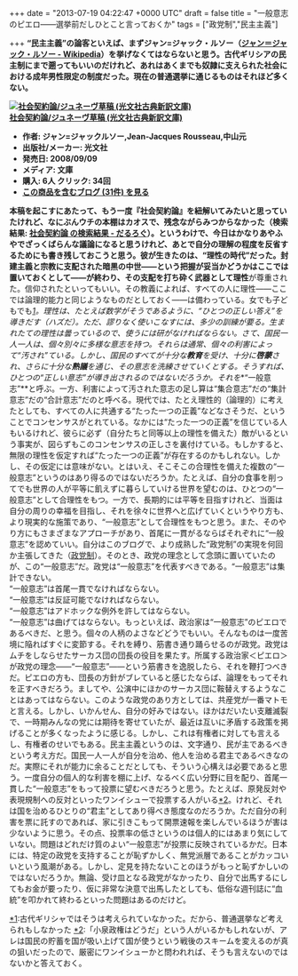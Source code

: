 
+++
date = "2013-07-19 04:22:47 +0000 UTC"
draft = false
title = "一般意志のピエロ――選挙前だしひとこと言っておくか"
tags = ["政党制","民主主義"]

+++
**“民主主義”**の論客といえば、まずジャン=ジャック・ルソー（<a href="http://ja.wikipedia.org/wiki/%E3%82%B8%E3%83%A3%E3%83%B3%EF%BC%9D%E3%82%B8%E3%83%A3%E3%83%83%E3%82%AF%E3%83%BB%E3%83%AB%E3%82%BD%E3%83%BC">ジャン＝ジャック・ルソー - Wikipedia</a>）を挙げなくてはならないと思う。古代ギリシアの民主制にまで遡ってもいいのだけれど、あれはあくまでも奴隷に支えられた社会における成年男性限定の制度だった。現在の普通選挙に通じるものはそれほど多くない。<div class="hatena-asin-detail"><a href="http://www.amazon.co.jp/exec/obidos/ASIN/4334751679/bestylesnet-22/"><img src="https://images-fe.ssl-images-amazon.com/images/I/51Ag0W4PpoL._SL160_.jpg" class="hatena-asin-detail-image" alt="社会契約論/ジュネーヴ草稿 (光文社古典新訳文庫)" title="社会契約論/ジュネーヴ草稿 (光文社古典新訳文庫)"/></a><div class="hatena-asin-detail-info"><a href="http://www.amazon.co.jp/exec/obidos/ASIN/4334751679/bestylesnet-22/">社会契約論/ジュネーヴ草稿 (光文社古典新訳文庫)</a><ul><li><span class="hatena-asin-detail-label">作者:</span> ジャン=ジャックルソー,Jean‐Jacques Rousseau,中山元</li><li><span class="hatena-asin-detail-label">出版社/メーカー:</span> 光文社</li><li><span class="hatena-asin-detail-label">発売日:</span> 2008/09/09</li><li><span class="hatena-asin-detail-label">メディア:</span> 文庫</li><li><span class="hatena-asin-detail-label">購入</span>: 6人 <span class="hatena-asin-detail-label">クリック</span>: 34回</li><li><a href="http://d.hatena.ne.jp/asin/4334751679/bestylesnet-22" target="_blank">この商品を含むブログ (31件) を見る</a></li></ul></div><div class="hatena-asin-detail-foot"></div></div>本稿を起こすにあたって、もう一度『社会契約論』を紐解いてみたいと思っていたけれど、なにぶんウチの本棚はカオスで、残念ながらみつからなかった（検索結果: <a href="https://blog.daruyanagi.jp/search?q=%E7%A4%BE%E4%BC%9A%E5%A5%91%E7%B4%84%E8%AB%96">社会契約論 の検索結果 - だるろぐ</a>）。というわけで、今日はかなりあやふやでざっくばらんな議論になると思うけれど、あとで自分の理解の程度を反省するためにも書き残しておこうと思う。彼が生きたのは、**“理性の時代”**だった。封建主義と宗教に支配された暗黒の中世――という把握が妥当かどうかはここでは置いておくとして――が終わり、その支配を打ち砕く武器として**理性**が尊重された。信仰されたといってもいい。その教義によれば、すべての人に理性――ここでは論理的能力と同じようなものだとしておく――は備わっている。女でも子どもでも<a href="#f-348362c2" name="fn-348362c2" title="古代ギリシャではそうは考えられていなかった。だから、普通選挙など考えられもしなかった">*1</a>。理性は、たとえば数学がそうであるように、“ひとつの正しい答え”を導きだす（ハズだ）。ただ、謬りなく使いこなすには、多少の訓練が要る。生まれたての理性は曇っているので、使うには研がなければならない。さて、国民一人一人は、個々別々に多様な意志を持つ。それらは通常、個々の利害によって“汚され”ている。しかし、国民のすべてが十分な**教育**を受け、十分に**啓蒙**され、さらに十分な**熟議**を通じ、その意志を洗練させていくとする。そうすれば、ひとつの“正しい意志”が導き出されるのではないだろうか。それを**“一般意志”**と呼ぶ。一方、利害によって汚された意志の足し算は“集合意志”だの“集計意志”だの“合計意志”だのと呼べる。現代では、たとえ理性的（論理的）に考えたとしても、すべての人に共通する“たった一つの正義”などなさそうだ、ということでコンセンサスがとれている。なかには“たった一つの正義”を信じている人もいるけれど、彼らに必ず（自分たちと同等以上の理性を備えた）敵がいるという事実が、図らずもこのコンセンサスの正しさを裏付けている。もしかすると、無限の理性を仮定すれば“たった一つの正義”が存在するのかもしれない。しかし、その仮定には意味がない。とはいえ、そこそこの合理性を備えた複数の“一般意志”というのはあり得るのではないだろうか。たとえば、自分の食事を削ってでも世界の人が平等に飢えずに暮らしていける世界を望むのは、ひとつの“一般意志”として合理性をもつ。一方で、長期的には平等を目指すけれど、当面は自分の周りの幸福を目指し、それを徐々に世界へと広げていくというやり方も、より現実的な施策であり、“一般意志”として合理性をもつと思う。また、そのやり方にもさまざまなアプローチがあり、首尾に一貫がるならばそれぞれに“一般意志”を認めていい。自分はこのブログで、より成熟した“政党制”の実現を何回か主張してきた（<a href="https://blog.daruyanagi.jp/category/%E6%94%BF%E5%85%9A%E5%88%B6">政党制</a>）。そのとき、政党の理念として念頭に置いていたのが、この“一般意志”だ。政党は“一般意志”を代表すべきである。“一般意志”は集計できない。<br/>
“一般意志”は首尾一貫でなければならない。<br/>
“一般意志”は反証可能でなければならない。<br/>
“一般意志”はアドホックな例外を許してはならない。<br/>
“一般意志”は曲げてはならない。もっといえば、政治家は“一般意志”のピエロであるべきだ、と思う。個々の人柄のよさなどどうでもいい。そんなものは一度苦境に陥ればすぐに変節する。それを縛り、筋書き通り踊らせるのが政党。政党はムチをしならせたサーカス団の団長の役目を果たす。所属する政治家＜ピエロ＞が政党の理念――“一般意志”――という筋書きを逸脱したら、それを鞭打つべきだ。ピエロの方も、団長の方針がブレていると感じたならば、論理をもってそれを正すべきだろう。ましてや、公演中にほかのサーカス団に鞍替えするようなことはあってはならない。このような政党のあり方としては、共産党が一番マトモと言える。しかし、いかんせん、自分の好みではない。ほかはだいたい支離滅裂で、一時期みんなの党には期待を寄せていたが、最近は互いに矛盾する政策を掲げることが多くなったように感じる。しかし、これは有権者に対しても言えるし、有権者のせいでもある。民主主義というのは、文字通り、民が主であるべきという考え方だ。国民一人一人が自分を治め、他人を治める君主であるべきなのだ。実際にそれが能力に余ることだとしても、そういう心構えは必要であると思う。一度自分の個人的な利害を棚に上げ、なるべく広い分野に目を配り、首尾一貫した“一般意志”をもって投票に望むべきだろうと思う。たとえば、原発反対や表現規制への反対といったワンイシューで投票する人がいる<a href="#f-0089ca8b" name="fn-0089ca8b" title="「小泉政権はどうだ」という人がいるかもしれないが、アレは国民の貯蓄を国が吸い上げて国が使うという戦後のスキームを変えるのが真の狙いだったので、厳密にワンイシューかと問われれば、そうも言えないのではないかと答えておく。">*2</a>。けれど、それは国を治めるひとりの“君主”としてあり得べき態度なのだろうか。ただ自分の利害を票に託すのであれば、家に引きこもって開票速報を楽しんでいるほうが害は少ないように思う。その点、投票率の低さというのは個人的にはあまり気にしていない。問題はどれだけ質のよい“一般意志”が投票に反映されているかだ。日本には、特定の政党を支持することが恥ずかしく、無党派層であることがカッコいいという風潮がある。しかし、定見を持たないことのほうがもっと恥ずかしいのではないだろうか。無論、受け皿となる政党がなかったり、自分で出馬するにしてもお金が要ったり、仮に非常な決意で出馬したとしても、低俗な週刊誌に“血統”を叩かれて終わるといった問題はあるのだけど。
<div class="footnote">
<a href="#fn-348362c2" name="f-348362c2" class="footnote-number">*1</a><span class="footnote-delimiter">:</span><span class="footnote-text">古代ギリシャではそうは考えられていなかった。だから、普通選挙など考えられもしなかった</span>
<a href="#fn-0089ca8b" name="f-0089ca8b" class="footnote-number">*2</a><span class="footnote-delimiter">:</span><span class="footnote-text">「小泉政権はどうだ」という人がいるかもしれないが、アレは国民の貯蓄を国が吸い上げて国が使うという戦後のスキームを変えるのが真の狙いだったので、厳密にワンイシューかと問われれば、そうも言えないのではないかと答えておく。</span>
</div>

